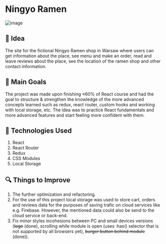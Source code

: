 # **Ningyo Ramen**

![image](https://github.com/Hor-Ol/ningyo-ramen-react-project/assets/19506953/1a1b7247-247c-4b55-a5ec-c3546fc9a971)

## :thought_balloon: Idea

The site for the fictional Ningyo Ramen shop in Warsaw where users can get information about the place, see menu and make an order, read and leave reviews about the place, see the location of the ramen shop and other contact information.

## :dart: Main Goals

The project was made upon finishing ≈60% of React course and had the goal to structure & strengthen the knowledge of the more advanced concepts learned such as redux, react router, custom hooks and working with local storage, etc. The idea was to practice React fundamentals and more advanced features and start feeling more confident with them.

## :wrench: Technologies Used

1. React
2. React Router
3. Redux
4. CSS Modules
5. Local Storage

## :mag: Things to Improve

1. The further optimization and refactoring.
2. For the use of this project local storage was used to store cart, orders and reviews data for the purposes of saving trafic on cloud services like e.g. Firebase. However, the mentioned data could also be send to the cloud service or back-end.
3. Fix minor styles incohesions between PC and small devices versions (~~logo~~ (done), scrolling while module is open (uses :has() selector that is not supported by all browsers yet), ~~burger button behind module~~ (done)).
